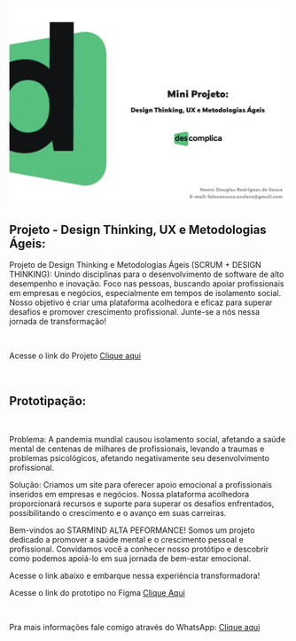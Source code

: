 <img src="./Design-Thinking.jpg"/>

## Projeto - Design Thinking, UX e Metodologias Ágeis:

Projeto de Design Thinking e Metodologias Ágeis (SCRUM + DESIGN THINKING):  Unindo disciplinas para o desenvolvimento de software de alto desempenho e inovação. Foco nas pessoas, buscando apoiar profissionais em empresas e negócios, especialmente em tempos de isolamento social. Nosso objetivo é criar uma plataforma acolhedora e eficaz para superar desafios e promover crescimento profissional. Junte-se a nós nessa jornada de transformação!

<br>

Acesse o link do Projeto <a href="./Design-Thinking.pdf"> Clique aqui </a>

<br>

## Prototipação:

<br>

Problema: A pandemia mundial causou isolamento social, afetando a saúde mental de centenas de milhares de profissionais, levando a traumas e problemas psicológicos, afetando negativamente seu desenvolvimento profissional.

Solução: Criamos um site para oferecer apoio emocional a profissionais inseridos em empresas e negócios. Nossa plataforma acolhedora proporcionará recursos e suporte para superar os desafios enfrentados, possibilitando o crescimento e o avanço em suas carreiras.

Bem-vindos ao STARMIND ALTA PEFORMANCE! Somos um projeto dedicado a promover a saúde mental e o crescimento pessoal e profissional. Convidamos você a conhecer nosso protótipo e descobrir como podemos apoiá-lo em sua jornada de bem-estar emocional. 

Acesse o link abaixo e embarque nessa experiência transformadora!

Acesse o link do prototipo no Figma <a href="https://www.figma.com/file/qlXe1EwEA7hYc5IHNyDi8y/Prototipo----Descomplica?type=design&node-id=0-1&mode=design&t=rS9dOfGvf25SpMnx-0">Clique Aqui</a>

<br>

Pra mais informações fale comigo através do WhatsApp: <a href="https://api.whatsapp.com/send/?phone=5581984548244&text&type=phone_number&app_absent=0"> Clique aqui </a>
